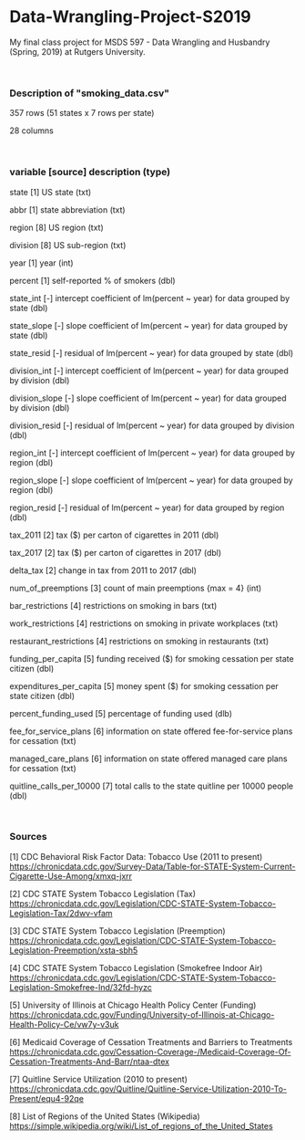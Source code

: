 # Data-Wrangling-Project-S2019
My final class project for MSDS 597 - Data Wrangling and Husbandry (Spring, 2019) at Rutgers University.

<br>

### Description of "smoking_data.csv"

357 rows (51 states x 7 rows per state)

28 columns

<br>

### variable [source] description (type)

state [1] US state (txt)

abbr [1] state abbreviation (txt)

region [8] US region (txt)

division [8] US sub-region (txt)

year [1] year (int)

percent [1] self-reported % of smokers (dbl)

state_int [-] intercept coefficient of lm(percent ~ year) for data grouped by state (dbl)

state_slope [-] slope coefficient of lm(percent ~ year) for data grouped by state (dbl)

state_resid [-] residual of lm(percent ~ year) for data grouped by state (dbl)

division_int [-] intercept coefficient of lm(percent ~ year) for data grouped by division (dbl)

division_slope [-] slope coefficient of lm(percent ~ year) for data grouped by division (dbl)

division_resid [-] residual of lm(percent ~ year) for data grouped by division (dbl)

region_int [-] intercept coefficient of lm(percent ~ year) for data grouped by region (dbl)

region_slope [-] slope coefficient of lm(percent ~ year) for data grouped by region (dbl)

region_resid [-] residual of lm(percent ~ year) for data grouped by region (dbl)

tax_2011 [2] tax ($) per carton of cigarettes in 2011 (dbl)

tax_2017 [2] tax ($) per carton of cigarettes in 2017 (dbl)

delta_tax [2] change in tax from 2011 to 2017 (dbl)

num_of_preemptions [3] count of main preemptions {max = 4} (int)

bar_restrictions [4] restrictions on smoking in bars (txt)

work_restrictions [4] restrictions on smoking in private workplaces (txt)

restaurant_restrictions [4] restrictions on smoking in restaurants (txt)

funding_per_capita [5] funding received ($) for smoking cessation per state citizen (dbl)

expenditures_per_capita [5] money spent ($) for smoking cessation per state citizen (dbl)

percent_funding_used [5] percentage of funding used (dlb)

fee_for_service_plans [6] information on state offered fee-for-service plans for cessation (txt)

managed_care_plans [6] information on state offered managed care plans for cessation (txt)

quitline_calls_per_10000 [7] total calls to the state quitline per 10000 people (dbl)

<br>

### Sources

[1]  CDC Behavioral Risk Factor Data: Tobacco Use (2011 to present)
https://chronicdata.cdc.gov/Survey-Data/Table-for-STATE-System-Current-Cigarette-Use-Among/xmxq-jxrr

[2] CDC STATE System Tobacco Legislation (Tax)
https://chronicdata.cdc.gov/Legislation/CDC-STATE-System-Tobacco-Legislation-Tax/2dwv-vfam

[3] CDC STATE System Tobacco Legislation (Preemption)
https://chronicdata.cdc.gov/Legislation/CDC-STATE-System-Tobacco-Legislation-Preemption/xsta-sbh5

[4]  CDC STATE System Tobacco Legislation (Smokefree Indoor Air)
https://chronicdata.cdc.gov/Legislation/CDC-STATE-System-Tobacco-Legislation-Smokefree-Ind/32fd-hyzc

[5]  University of Illinois at Chicago Health Policy Center (Funding)
https://chronicdata.cdc.gov/Funding/University-of-Illinois-at-Chicago-Health-Policy-Ce/vw7y-v3uk

[6]  Medicaid Coverage of Cessation Treatments and Barriers to Treatments
https://chronicdata.cdc.gov/Cessation-Coverage-/Medicaid-Coverage-Of-Cessation-Treatments-And-Barr/ntaa-dtex

[7]  Quitline Service Utilization (2010 to present)
https://chronicdata.cdc.gov/Quitline/Quitline-Service-Utilization-2010-To-Present/equ4-92qe

[8]  List of Regions of the United States (Wikipedia)
https://simple.wikipedia.org/wiki/List_of_regions_of_the_United_States
